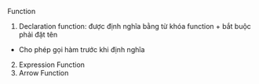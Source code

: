 Function
1. Declaration function: được định nghĩa bằng từ khóa function + bắt buộc phải đặt tên
- Cho phép gọi hàm trước khi định nghĩa
2. Expression Function
3. Arrow Function


